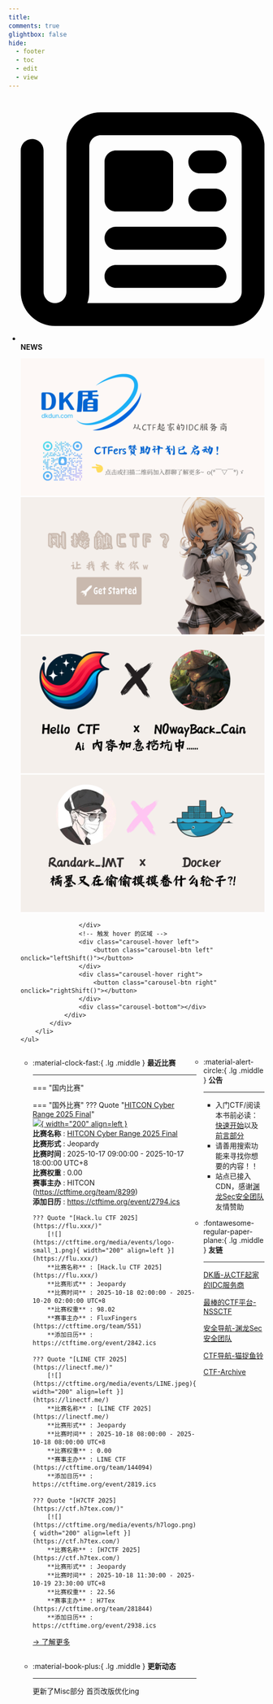 ```yaml
---
title: 
comments: true
glightbox: false
hide:
  - footer
  - toc
  - edit
  - view
---
```


<div class="grid cards">
    <ul>
        <li>
            <p><span class="twemoji lg middle"><svg xmlns="http://www.w3.org/2000/svg"
                        viewBox="0 0 512 512"><!--! Font Awesome Free 6.5.1 by @fontawesome - https://fontawesome.com License - https://fontawesome.com/license/free (Icons: CC BY 4.0, Fonts: SIL OFL 1.1, Code: MIT License) Copyright 2023 Fonticons, Inc.-->
                        <path
                            d="M168 80c-13.3 0-24 10.7-24 24v304c0 8.4-1.4 16.5-4.1 24H440c13.3 0 24-10.7 24-24V104c0-13.3-10.7-24-24-24H168zM72 480c-39.8 0-72-32.2-72-72V112c0-13.3 10.7-24 24-24s24 10.7 24 24v296c0 13.3 10.7 24 24 24s24-10.7 24-24V104c0-39.8 32.2-72 72-72h272c39.8 0 72 32.2 72 72v304c0 39.8-32.2 72-72 72H72zm104-344c0-13.3 10.7-24 24-24h96c13.3 0 24 10.7 24 24v80c0 13.3-10.7 24-24 24h-96c-13.3 0-24-10.7-24-24v-80zm200-24h32c13.3 0 24 10.7 24 24s-10.7 24-24 24h-32c-13.3 0-24-10.7-24-24s10.7-24 24-24zm0 80h32c13.3 0 24 10.7 24 24s-10.7 24-24 24h-32c-13.3 0-24-10.7-24-24s10.7-24 24-24zm-176 80h208c13.3 0 24 10.7 24 24s-10.7 24-24 24H200c-13.3 0-24-10.7-24-24s10.7-24 24-24zm0 80h208c13.3 0 24 10.7 24 24s-10.7 24-24 24H200c-13.3 0-24-10.7-24-24s10.7-24 24-24z">
                        </path>
                    </svg></span> <strong>NEWS</strong></p>
            <div class="grid cards">
                <div class="carousel">
                    <div class="carousel-container">
                        <a href="https://www.dkdun.cn/"><img src="./assets/banner-dkdun.png" /></a>
                        <a href="../hc-start/" target="_blank"><img src="./assets/banner-quickstart.png" /></a>
                        <a href="../hc-ai/" target="_blank"><img src="./assets/banner-update.png" /></a>
                        <a href="https://github.com/CTF-Archives" target="_blank"><img src="./assets/banner-Achieve.png" /></a>
                        
                    </div>
                    <!-- 触发 hover 的区域 -->
                    <div class="carousel-hover left">
                        <button class="carousel-btn left" onclick="leftShift()"></button>
                    </div>
                    <div class="carousel-hover right">
                        <button class="carousel-btn right" onclick="rightShift()"></button>
                    </div>
                    <div class="carousel-bottom"></div>
                </div>
            </div>
        </li>
    </ul>
</div>

<div class="grid grid-cols-8 gap-4" style="display: grid;grid-template-columns: 70% 30%;" markdown>

<div class="grid cards" style="display: grid; grid-template-columns: 1fr;" markdown>

<div class="grid cards" markdown>

-   :material-clock-fast:{ .lg .middle } __最近比赛__

    ---
    <!-- 主页赛事展示_开始 -->
    === "国内比赛"
    
    === "国外比赛"
        ??? Quote "[HITCON Cyber Range 2025 Final](https://hitcon.kktix.cc/events/hitcon-cyberrange-2025)"  
            [![](https://ctftime.org){ width="200" align=left }](https://hitcon.kktix.cc/events/hitcon-cyberrange-2025)  
            **比赛名称** : [HITCON Cyber Range 2025 Final](https://hitcon.kktix.cc/events/hitcon-cyberrange-2025)  
            **比赛形式** : Jeopardy  
            **比赛时间** : 2025-10-17 09:00:00 - 2025-10-17 18:00:00 UTC+8  
            **比赛权重** : 0.00  
            **赛事主办** : HITCON (https://ctftime.org/team/8299)  
            **添加日历** : https://ctftime.org/event/2794.ics  
            
        ??? Quote "[Hack.lu CTF 2025](https://flu.xxx/)"  
            [![](https://ctftime.org/media/events/logo-small_1.png){ width="200" align=left }](https://flu.xxx/)  
            **比赛名称** : [Hack.lu CTF 2025](https://flu.xxx/)  
            **比赛形式** : Jeopardy  
            **比赛时间** : 2025-10-18 02:00:00 - 2025-10-20 02:00:00 UTC+8  
            **比赛权重** : 98.02  
            **赛事主办** : FluxFingers (https://ctftime.org/team/551)  
            **添加日历** : https://ctftime.org/event/2842.ics  
            
        ??? Quote "[LINE CTF 2025](https://linectf.me/)"  
            [![](https://ctftime.org/media/events/LINE.jpeg){ width="200" align=left }](https://linectf.me/)  
            **比赛名称** : [LINE CTF 2025](https://linectf.me/)  
            **比赛形式** : Jeopardy  
            **比赛时间** : 2025-10-18 08:00:00 - 2025-10-18 08:00:00 UTC+8  
            **比赛权重** : 0.00  
            **赛事主办** : LINE CTF (https://ctftime.org/team/144094)  
            **添加日历** : https://ctftime.org/event/2819.ics  
            
        ??? Quote "[H7CTF 2025](https://ctf.h7tex.com/)"  
            [![](https://ctftime.org/media/events/h7logo.png){ width="200" align=left }](https://ctf.h7tex.com/)  
            **比赛名称** : [H7CTF 2025](https://ctf.h7tex.com/)  
            **比赛形式** : Jeopardy  
            **比赛时间** : 2025-10-18 11:30:00 - 2025-10-19 23:30:00 UTC+8  
            **比赛权重** : 22.56  
            **赛事主办** : H7Tex (https://ctftime.org/team/281844)  
            **添加日历** : https://ctftime.org/event/2938.ics  
            
    <!-- 主页赛事展示_结束 -->
    [→ 了解更多](./Event/)

</div>
  <div class="grid cards" markdown>

-   :material-book-plus:{ .lg .middle } __更新动态__

    ---

    更新了Misc部分 首页改版优化ing

</div>  
</div>
<div class="grid cards" markdown>

<div class="grid cards" markdown>

-   :material-alert-circle:{ .lg .middle } __公告__

    ---

    - 入门CTF/阅读本书前必读：[快速开始](./hc-start/)以及[前言部分](./hc-preface/)  
    - 请善用搜索功能来寻找你想要的内容！！
    - 站点已接入 CDN，感谢[渊龙Sec安全团队](https://dh.aabyss.cn)友情赞助

-   :fontawesome-regular-paper-plane:{ .lg .middle } __友链__

    ---

    [DK盾-从CTF起家的IDC服务商](https://www.dkdun.cn)

    [最棒的CTF平台-NSSCTF](https://www.nssctf.cn/)  

    [安全导航-渊龙Sec安全团队](https://dh.aabyss.cn)    

    [CTF导航-猫捉鱼铃](https://ctf.mzy0.com/)

    [CTF-Archive](https://github.com/CTF-Archives)

</div>   

</div>

</div>
